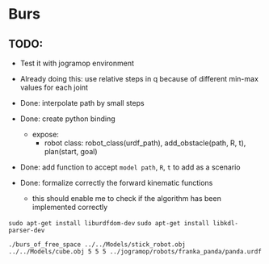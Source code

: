 # Burs

## TODO:
- Test it with jogramop environment
- Already doing this: use relative steps in q because of different min-max values for each joint
- Done: interpolate path by small steps
- Done: create python binding
  - expose:
    - robot class: robot_class(urdf_path), add_obstacle(path, R, t), plan(start, goal)

- Done: add function to accept `model path`, `R`, `t` to add as a scenario
- Done: formalize correctly the forward kinematic functions
  - this should enable me to check if the algorithm has been implemented correctly


`sudo apt-get install liburdfdom-dev`
`sudo apt-get install libkdl-parser-dev`

`./burs_of_free_space ../../Models/stick_robot.obj ../../Models/cube.obj 5 5 5 ../jogramop/robots/franka_panda/panda.urdf `
